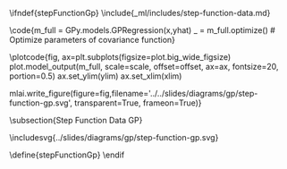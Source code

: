 \ifndef{stepFunctionGp}
\include{_ml/includes/step-function-data.md}

\code{m_full = GPy.models.GPRegression(x,yhat)
_ = m_full.optimize() # Optimize parameters of covariance function}

\plotcode{fig, ax=plt.subplots(figsize=plot.big_wide_figsize)
plot.model_output(m_full, scale=scale, offset=offset, ax=ax, fontsize=20, portion=0.5)
ax.set_ylim(ylim)
ax.set_xlim(xlim)

mlai.write_figure(figure=fig,filename='../../slides/diagrams/gp/step-function-gp.svg', 
            transparent=True, frameon=True)}
			
\subsection{Step Function Data GP}

\includesvg{../slides/diagrams/gp/step-function-gp.svg} 

\define{stepFunctionGp}
\endif

